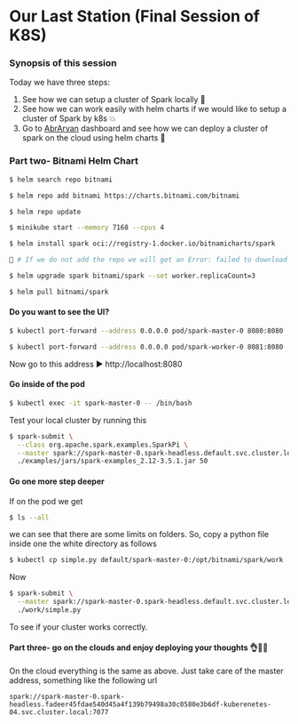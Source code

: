 # Our Last Station (Final Session of K8S)

###  Synopsis of this session

Today we have three steps:

1. See how we can setup a cluster of Spark locally 💪
2. See how we can work easily with helm charts if we would like to setup a cluster of Spark by k8s 💥
3. Go to [AbrArvan](https://www.arvancloud.ir/fa) dashboard and see how we can deploy a cluster of spark on the cloud using helm charts 🚀

### Part two- Bitnami Helm Chart

```bash
$ helm search repo bitnami

$ helm repo add bitnami https://charts.bitnami.com/bitnami

$ helm repo update

$ minikube start --memory 7168 --cpus 4

$ helm install spark oci://registry-1.docker.io/bitnamicharts/spark

🚩 # If we do not add the repo we will get an Error: failed to download "bitnami/spark" chart version "9.8.3": no available release found

$ helm upgrade spark bitnami/spark --set worker.replicaCount=3

$ helm pull bitnami/spark
```

#### Do you want to see the UI?

```bash
$ kubectl port-forward --address 0.0.0.0 pod/spark-master-0 8080:8080

$ kubectl port-forward --address 0.0.0.0 pod/spark-worker-0 8081:8080
```

Now go to this address
▶ http://localhost:8080 

#### Go inside of the pod

```bash
$ kubectl exec -it spark-master-0 -- /bin/bash
```

Test your local cluster by running this

```bash
$ spark-submit \
  --class org.apache.spark.examples.SparkPi \
  --master spark://spark-master-0.spark-headless.default.svc.cluster.local:7077 \
  ./examples/jars/spark-examples_2.12-3.5.1.jar 50
```

#### Go one more step deeper

If on the pod we get

```bash
$ ls --all 
```

we can see that there are some limits on folders. So, copy a python file inside one the white directory as follows

```bash
$ kubectl cp simple.py default/spark-master-0:/opt/bitnami/spark/work
```

Now

```bash
$ spark-submit \
  --master spark://spark-master-0.spark-headless.default.svc.cluster.local:7077 \
  ./work/simple.py
```

To see if your cluster works correctly. 

#### Part three- go on the clouds and enjoy deploying your thoughts 👌💪🚀 

On the cloud everything is the same as above. Just take care of the master address, something like the following url

`spark://spark-master-0.spark-headless.fadeer45fdae540d45a4f139b79498a30c0580e3b6df-kuberenetes-04.svc.cluster.local:7077`

